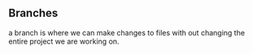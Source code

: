 ## Branches
a branch is where we can make changes to files with out changing the entire project we are working on. 